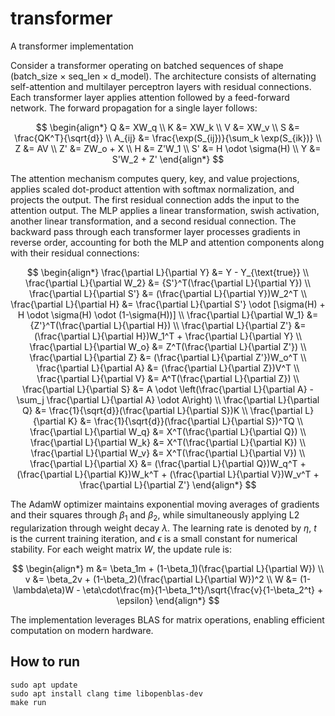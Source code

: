 # transformer
A transformer implementation

Consider a transformer operating on batched sequences of shape (batch_size × seq_len × d_model). The architecture consists of alternating self-attention and multilayer perceptron layers with residual connections. Each transformer layer applies attention followed by a feed-forward network. The forward propagation for a single layer follows:

$$
\begin{align*}
Q &= XW_q \\
K &= XW_k \\
V &= XW_v \\
S &= \frac{QK^T}{\sqrt{d}} \\
A_{ij} &= \frac{\exp(S_{ij})}{\sum_k \exp(S_{ik})} \\
Z &= AV \\
Z' &= ZW_o + X \\
H &= Z'W_1 \\
S' &= H \odot \sigma(H) \\
Y &= S'W_2 + Z'
\end{align*}
$$

The attention mechanism computes query, key, and value projections, applies scaled dot-product attention with softmax normalization, and projects the output. The first residual connection adds the input to the attention output. The MLP applies a linear transformation, swish activation, another linear transformation, and a second residual connection. The backward pass through each transformer layer processes gradients in reverse order, accounting for both the MLP and attention components along with their residual connections:

$$
\begin{align*}
\frac{\partial L}{\partial Y} &= Y - Y_{\text{true}} \\
\frac{\partial L}{\partial W_2} &= {S'}^T(\frac{\partial L}{\partial Y}) \\
\frac{\partial L}{\partial S'} &= (\frac{\partial L}{\partial Y})W_2^T \\
\frac{\partial L}{\partial H} &= \frac{\partial L}{\partial S'} \odot [\sigma(H) + H \odot \sigma(H) \odot (1-\sigma(H))] \\
\frac{\partial L}{\partial W_1} &= {Z'}^T(\frac{\partial L}{\partial H}) \\
\frac{\partial L}{\partial Z'} &= (\frac{\partial L}{\partial H})W_1^T + \frac{\partial L}{\partial Y} \\
\frac{\partial L}{\partial W_o} &= Z^T(\frac{\partial L}{\partial Z'}) \\
\frac{\partial L}{\partial Z} &= (\frac{\partial L}{\partial Z'})W_o^T \\
\frac{\partial L}{\partial A} &= (\frac{\partial L}{\partial Z})V^T \\
\frac{\partial L}{\partial V} &= A^T(\frac{\partial L}{\partial Z}) \\
\frac{\partial L}{\partial S} &= A \odot \left(\frac{\partial L}{\partial A} - \sum_j \frac{\partial L}{\partial A} \odot A\right) \\
\frac{\partial L}{\partial Q} &= \frac{1}{\sqrt{d}}(\frac{\partial L}{\partial S})K \\
\frac{\partial L}{\partial K} &= \frac{1}{\sqrt{d}}(\frac{\partial L}{\partial S})^TQ \\
\frac{\partial L}{\partial W_q} &= X^T(\frac{\partial L}{\partial Q}) \\
\frac{\partial L}{\partial W_k} &= X^T(\frac{\partial L}{\partial K}) \\
\frac{\partial L}{\partial W_v} &= X^T(\frac{\partial L}{\partial V}) \\
\frac{\partial L}{\partial X} &= (\frac{\partial L}{\partial Q})W_q^T + (\frac{\partial L}{\partial K})W_k^T + (\frac{\partial L}{\partial V})W_v^T + \frac{\partial L}{\partial Z'}
\end{align*}
$$

The AdamW optimizer maintains exponential moving averages of gradients and their squares through $\beta_1$ and $\beta_2$, while simultaneously applying L2 regularization through weight decay $\lambda$. The learning rate is denoted by $\eta$, $t$ is the current training iteration, and $\epsilon$ is a small constant for numerical stability. For each weight matrix $W$, the update rule is:

$$
\begin{align*}
m &= \beta_1m + (1-\beta_1)(\frac{\partial L}{\partial W}) \\
v &= \beta_2v + (1-\beta_2)(\frac{\partial L}{\partial W})^2 \\
W &= (1-\lambda\eta)W - \eta\cdot\frac{m}{1-\beta_1^t}/\sqrt{\frac{v}{1-\beta_2^t} + \epsilon}
\end{align*}
$$

The implementation leverages BLAS for matrix operations, enabling efficient computation on modern hardware.

## How to run
```
sudo apt update
sudo apt install clang time libopenblas-dev
make run
```